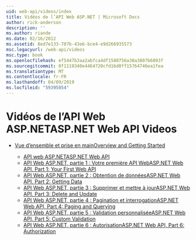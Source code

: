 ```yaml
---
uid: web-api/videos/index
title: Vidéos de l’API Web ASP.NET | Microsoft Docs
author: rick-anderson
description: ''
ms.author: riande
ms.date: 02/16/2012
ms.assetid: 8ed7e133-707b-43e6-bce4-e9d266935573
msc.legacyurl: /web-api/videos
msc.type: book
ms.openlocfilehash: ef5447b3aa2abfca4df1580756a38a3807b6893f
ms.sourcegitcommit: 0f1119340e4464720cfd16d0ff15764746ea1fea
ms.translationtype: MT
ms.contentlocale: fr-FR
ms.lasthandoff: 04/09/2019
ms.locfileid: "59395054"
---
```

# <a name="aspnet-web-api-videos"></a><span data-ttu-id="a4c0f-102">Vidéos de l’API Web ASP.NET</span><span class="sxs-lookup"><span data-stu-id="a4c0f-102">ASP.NET Web API Videos</span></span>

- [<span data-ttu-id="a4c0f-103">Vue d’ensemble et prise en main</span><span class="sxs-lookup"><span data-stu-id="a4c0f-103">Overview and Getting Started</span></span>](getting-started/index.md)

    - [<span data-ttu-id="a4c0f-104">API web ASP.NET</span><span class="sxs-lookup"><span data-stu-id="a4c0f-104">ASP.NET Web API</span></span>](getting-started/aspnet-web-api.md)
    - [<span data-ttu-id="a4c0f-105">API Web ASP.NET, partie 1 : Votre première API Web</span><span class="sxs-lookup"><span data-stu-id="a4c0f-105">ASP.NET Web API, Part 1: Your First Web API</span></span>](getting-started/your-first-web-api.md)
    - [<span data-ttu-id="a4c0f-106">API Web ASP.NET, partie 2 : Obtention de données</span><span class="sxs-lookup"><span data-stu-id="a4c0f-106">ASP.NET Web API, Part 2: Getting Data</span></span>](getting-started/getting-data.md)
    - [<span data-ttu-id="a4c0f-107">API Web ASP.NET, partie 3 : Supprimer et mettre à jour</span><span class="sxs-lookup"><span data-stu-id="a4c0f-107">ASP.NET Web API, Part 3: Delete and Update</span></span>](getting-started/delete-and-update.md)
    - [<span data-ttu-id="a4c0f-108">API Web ASP.NET, partie 4 : Pagination et interrogation</span><span class="sxs-lookup"><span data-stu-id="a4c0f-108">ASP.NET Web API, Part 4: Paging and Querying</span></span>](getting-started/paging-and-querying.md)
    - [<span data-ttu-id="a4c0f-109">API Web ASP.NET, partie 5 : Validation personnalisée</span><span class="sxs-lookup"><span data-stu-id="a4c0f-109">ASP.NET Web API, Part 5: Custom Validation</span></span>](getting-started/custom-validation.md)
    - [<span data-ttu-id="a4c0f-110">API Web ASP.NET, partie 6 : Autorisation</span><span class="sxs-lookup"><span data-stu-id="a4c0f-110">ASP.NET Web API, Part 6: Authorization</span></span>](getting-started/authorization.md)
